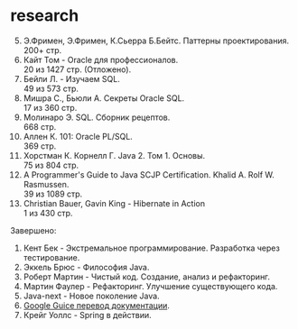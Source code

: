 research
========================================================================================

5. Э.Фримен, Э.Фримен, К.Сьерра Б.Бейтс. Паттерны проектирования.<br/>
   200+ стр.
8. Кайт Том - Oracle для профессионалов.<br/>
   20 из 1427 стр. (Отложено).
9. Бейли Л. - Изучаем SQL.<br/>
   49 из 573 стр. 
10. Мишра С., Бьюли А. Секреты Oracle SQL.<br/>
    17 из 360 стр.
11. Молинаро Э. SQL. Сборник рецептов.<br/>
    668 стр.
12. Аллен К. 101: Oracle PL/SQL.<br/>
    369 стр.
13. Хорстман К. Корнелл Г. Java 2. Том 1. Основы.<br/>
    75 из 804 стр.
15. A Programmer's Guide to Java SCJP Certification. Khalid A. Rolf W. Rasmussen.<br/>
    39 из 1089 стр.
16. Christian Bauer, Gavin King - Hibernate in Action<br/>
    1 из 430 стр.

Завершено:
   
1. Кент Бек - Экстремальное программирование. Разработка через тестирование.
2. Эккель Брюс - Философия Java. 
3. Роберт Мартин - Чистый код. Создание, анализ и рефакторинг.
4. Мартин Фаулер - Рефакторинг. Улучшение существующего кода.
6. Java-next - Новое поколение Java.
7. [Google Guice перевод документации](http://netvl.github.io/guice/users-guide.html). 
8. Крейг Уоллс - Spring в действии.
